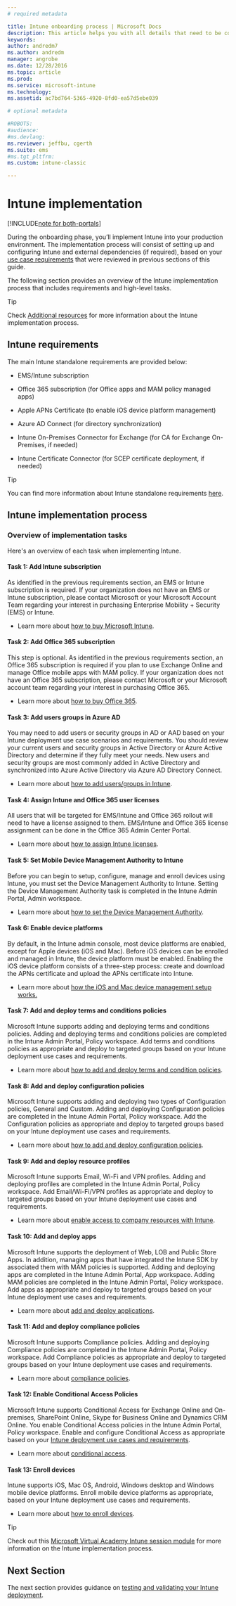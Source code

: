 ```yaml
---
# required metadata

title: Intune onboarding process | Microsoft Docs
description: This article helps you with all details that need to be considered when on-boarding Intune cloud-only solution into your environment.
keywords:
author: andredm7
ms.author: andredm
manager: angrobe
ms.date: 12/28/2016
ms.topic: article
ms.prod:
ms.service: microsoft-intune
ms.technology:
ms.assetid: ac7bd764-5365-4920-8fd0-ea57d5ebe039

# optional metadata

#ROBOTS:
#audience:
#ms.devlang:
ms.reviewer: jeffbu, cgerth
ms.suite: ems
#ms.tgt_pltfrm:
ms.custom: intune-classic

---
```


# Intune implementation

[!INCLUDE[note for both-portals](../includes/note-for-both-portals.md)]

During the onboarding phase, you’ll implement Intune into your production environment. The implementation process will consist of setting up and configuring Intune and external dependencies (if required), based on your [use case requirements](section-3-determine-use-case-requirements.md) that were reviewed in previous sections of this guide.

The following section provides an overview of the Intune implementation process that includes requirements and high-level tasks.

>[!TIP]
> Check [Additional resources](additional-resources.md) for more information about the Intune implementation process.

## Intune requirements

The main Intune standalone requirements are provided below:

-   EMS/Intune subscription

-   Office 365 subscription (for Office apps and MAM policy managed apps)

-   Apple APNs Certificate (to enable iOS device platform management)

-   Azure AD Connect (for directory synchronization)

-   Intune On-Premises Connector for Exchange (for CA for Exchange On-Premises, if needed)

-   Intune Certificate Connector (for SCEP certificate deployment, if needed)

>[!TIP]
> You can find more information about Intune standalone requirements [here](https://docs.microsoft.com/intune/get-started/what-to-know-before-you-start-microsoft-intune).

## Intune implementation process

### Overview of implementation tasks

Here's an overview of each task when implementing Intune.

#### Task 1: Add Intune subscription

As identified in the previous requirements section, an EMS or Intune subscription is required. If your organization does not have an EMS or Intune subscription, please contact Microsoft or your Microsoft Account Team regarding your interest in purchasing Enterprise Mobility + Security (EMS) or Intune.

-   Learn more about [how to buy Microsoft Intune](https://www.microsoft.com/cloud-platform/microsoft-intune-pricing).

#### Task 2: Add Office 365 subscription

This step is optional. As identified in the previous requirements section, an Office 365 subscription is required if you plan to use Exchange Online and manage Office mobile apps with MAM policy. If your organization does not have an Office 365 subscription, please contact Microsoft or your Microsoft account team regarding your interest in purchasing Office 365.

-   Learn more about [how to buy Office 365](https://products.office.com/business/compare-office-365-for-business-plans).

#### Task 3: Add users groups in Azure AD

You may need to add users or security groups in AD or AAD based on your Intune deployment use case scenarios and requirements. You should review your current users and security groups in Active Directory or Azure Active Directory and determine if they fully meet your needs. New users and security groups are most commonly added in Active Directory and synchronized into Azure Active Directory via Azure AD Directory Connect.

-   Learn more about [how to add users/groups in Intune](https://docs.microsoft.com/intune/get-started/start-with-a-paid-subscription-to-microsoft-intune-step-3).

#### Task 4: Assign Intune and Office 365 user licenses

All users that will be targeted for EMS/Intune and Office 365 rollout will need to have a license assigned to them. EMS/Intune and Office 365 license assignment can be done in the Office 365 Admin Center Portal.

-   Learn more about [how to assign Intune licenses](https://docs.microsoft.com/intune/get-started/start-with-a-paid-subscription-to-microsoft-intune-step-4).

#### Task 5: Set Mobile Device Management Authority to Intune

Before you can begin to setup, configure, manage and enroll devices using Intune, you must set the Device Management Authority to Intune. Setting the Device Management Authority task is completed in the Intune Admin Portal, Admin workspace.

-   Learn more about [how to set the Device Management Authority](https://docs.microsoft.com/intune/deploy-use/prerequisites-for-enrollment#step-2-set-mdm-authority).

#### Task 6: Enable device platforms

By default, in the Intune admin console, most device platforms are enabled, except for Apple devices (iOS and Mac). Before iOS devices can be enrolled and managed in Intune, the device platform must be enabled. Enabling the iOS device platform consists of a three-step process: create and download the APNs certificate and upload the APNs certificate into Intune.

-   Learn more about [how the iOS and Mac device management setup works.](https://docs.microsoft.com/intune/deploy-use/set-up-ios-and-mac-management-with-microsoft-intune)

#### Task 7: Add and deploy terms and conditions policies

Microsoft Intune supports adding and deploying terms and conditions policies. Adding and deploying terms and conditions policies are completed in the Intune Admin Portal, Policy workspace. Add terms and conditions policies as appropriate and deploy to targeted groups based on your Intune deployment use cases and requirements.

-   Learn more about [how to add and deploy terms and condition policies](https://docs.microsoft.com/intune/deploy-use/terms-and-condition-policy-settings-in-microsoft-intune).

#### Task 8: Add and deploy configuration policies

Microsoft Intune supports adding and deploying two types of Configuration policies, General and Custom. Adding and deploying Configuration policies are completed in the Intune Admin Portal, Policy workspace. Add the Configuration policies as appropriate and deploy to targeted groups based on your Intune deployment use cases and requirements.

-   Learn more about [how to add and deploy configuration policies](https://docs.microsoft.com/intune/deploy-use/manage-settings-and-features-on-your-devices-with-microsoft-intune-policies).

#### Task 9: Add and deploy resource profiles

Microsoft Intune supports Email, Wi-Fi and VPN profiles. Adding and deploying profiles are completed in the Intune Admin Portal, Policy workspace. Add Email/Wi-Fi/VPN profiles as appropriate and deploy to targeted groups based on your Intune deployment use cases and requirements.

-   Learn more about [enable access to company resources with Intune](https://docs.microsoft.com/intune/deploy-use/enable-access-to-company-resources-with-microsoft-intune).

#### Task 10: Add and deploy apps

Microsoft Intune supports the deployment of Web, LOB and Public Store Apps. In addition, managing apps that have integrated the Intune SDK by associated them with MAM policies is supported. Adding and deploying apps are completed in the Intune Admin Portal, App workspace. Adding MAM policies are completed in the Intune Admin Portal, Policy workspace. Add apps as appropriate and deploy to targeted groups based on your Intune deployment use cases and requirements.

-   Learn more about [add and deploy applications](https://docs.microsoft.com/intune/deploy-use/deploy-apps).

#### Task 11: Add and deploy compliance policies

Microsoft Intune supports Compliance policies. Adding and deploying Compliance policies are completed in the Intune Admin Portal, Policy workspace. Add Compliance policies as appropriate and deploy to targeted groups based on your Intune deployment use cases and requirements.

-   Learn more about [compliance policies](https://docs.microsoft.com/intune/deploy-use/introduction-to-device-compliance-policies-in-microsoft-intune).

#### Task 12: Enable Conditional Access Policies

Microsoft Intune supports Conditional Access for Exchange Online and On-premises, SharePoint Online, Skype for Business Online and Dynamics CRM Online. You enable Conditional Access policies in the Intune Admin Portal, Policy workspace. Enable and configure Conditional Access as appropriate based on your [Intune deployment use cases and requirements](section-3-determine-use-case-requirements.md).

-   Learn more about [conditional access](https://docs.microsoft.com/intune/deploy-use/restrict-access-to-email-and-o365-services-with-microsoft-intune).

#### Task 13: Enroll devices

Intune supports iOS, Mac OS, Android, Windows desktop and Windows mobile device platforms. Enroll mobile device platforms as appropriate, based on your Intune deployment use cases and requirements.

-   Learn more about [how to enroll devices](https://docs.microsoft.com/intune/deploy-use/enroll-devices-in-microsoft-intune).

>[!TIP]
> Check out this [Microsoft Virtual Academy Intune session module](https://mva.microsoft.com/training-courses/deploying-microsoft-enterprise-mobility-suite-16408?l=PPWNoZxvD_1404778676) for more information on the Intune implementation process.

## Next Section

The next section provides guidance on [testing and validating your Intune deployment](section-9-test-and-validation.md).
